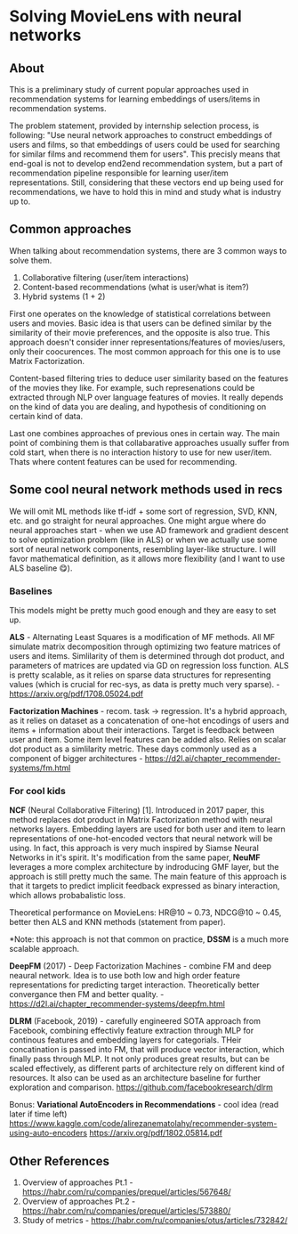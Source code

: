 # Solving MovieLens with neural networks

## About

This is a preliminary study of current popular approaches used in recommendation systems for learning embeddings of users/items in recommendation systems.

The problem statement, provided by internship selection process, is following: "Use neural network approaches to construct embeddings of users and films, so that embeddings of users could be used for searching for similar films and recommend them for users". This precisly means that end-goal is not to develop end2end recommendation system, but a part of recommendation pipeline responsible for learning user/item representations. Still, considering that these vectors end up being used for recommendations, we have to hold this in mind and study what is industry up to.

## Common approaches

When talking about recommendation systems, there are 3 common ways to solve them.

1. Collaborative filtering (user/item interactions)
2. Content-based recommendations (what is user/what is item?)
3. Hybrid systems (1 + 2)

First one operates on the knowledge of statistical correlations between users and movies. Basic idea is that users can be defined similar by the similarity of their movie preferences, and the opposite is also true. This approach doesn't consider inner representations/features of movies/users, only their coocurences. The most common approach for this one is to use Matrix Factorization.

Content-based filtering tries to deduce user similarity based on the features of the movies they like. For example, such represenations could be extracted through NLP over language features of movies. It really depends on the kind of data you are dealing, and hypothesis of conditioning on certain kind of data.

Last one combines approaches of previous ones in certain way. The main point of combining them is that collabarative approaches usually suffer from cold start, when there is no interaction history to use for new user/item. Thats where content features can be used for recommending.

## Some cool neural network methods used in recs

We will omit ML methods like tf-idf + some sort of regression, SVD, KNN, etc. and go straight for neural approaches. One might argue where do neural approaches start - when we use AD framework and gradient descent to solve optimization problem (like in ALS) or when we actually use some sort of neural network components, resembling layer-like structure. I will favor mathematical definition, as it allows more flexibility (and I want to use ALS baseline 😋). 

### Baselines

This models might be pretty much good enough and they are easy to set up.

**ALS** - Alternating Least Squares is a modification of MF methods. All MF simulate matrix decomposition through optimizing two feature matrices of users and items. Simlilarity of them is determined through dot product, and parameters of matrices are updated via GD on regression loss function. ALS is pretty scalable, as it relies on sparse data structures for representing values (which is crucial for rec-sys, as data is pretty much very sparse). - https://arxiv.org/pdf/1708.05024.pdf

**Factorization Machines** - recom. task -> regression. It's a hybrid approach, as it relies on dataset as a concatenation of one-hot encodings of users and items + information about their interactions. Target is feedback between user and item. Some item level features can be added also. Relies on scalar dot product as a simlilarity metric. These days commonly used as a component of bigger architectures - https://d2l.ai/chapter_recommender-systems/fm.html

### For cool kids

**NCF** (Neural Collaborative Filtering) [1]. Introduced in 2017 paper, this method replaces dot product in Matrix Factorization method with neural networks layers. Embedding layers are used for both user and item to learn representations of one-hot-encoded vectors that neural network will be using. In fact, this approach is very much inspired by Siamse Neural Networks in it's spirit. It's modification from the same paper, **NeuMF** leverages a more complex architecture by indroducing GMF layer, but the approach is still pretty much the same. The main feature of this approach is that it targets to predict implicit feedback expressed as binary interaction, which allows probabalistic loss.

Theoretical performance on MovieLens: HR@10 ~ 0.73, NDCG@10 ~ 0.45, better then ALS and KNN methods (statement from paper).

*Note: this approach is not that common on practice, **DSSM** is a much more scalable approach.

**DeepFM** (2017) - Deep Factorization Machines - combine FM and deep neaural network. Idea is to use both low and high order feature representations for predicting target interaction. Theoretically better convergance then FM and better quality. - https://d2l.ai/chapter_recommender-systems/deepfm.html

**DLRM** (Facebook, 2019) - carefully engineered SOTA approach from Facebook, combining effectivly feature extraction through MLP for continous features and embedding layers for categorials. THeir concatination is passed into FM, that will produce vector interaction, which finally pass through MLP. It not only produces great results, but can be scaled effectively, as different parts of architecture rely on different kind of resources. It also can be used as an architecture baseline for further exploration and comparison.
https://github.com/facebookresearch/dlrm

Bonus: **Variational AutoEncoders in Recommendations** - cool idea (read later if time left)
https://www.kaggle.com/code/alirezanematolahy/recommender-system-using-auto-encoders
https://arxiv.org/pdf/1802.05814.pdf


## Other References

1. Overview of approaches Pt.1 - https://habr.com/ru/companies/prequel/articles/567648/
2. Overview of approaches Pt.2 - https://habr.com/ru/companies/prequel/articles/573880/
3. Study of metrics - https://habr.com/ru/companies/otus/articles/732842/




